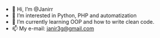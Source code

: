 - 👋 Hi, I’m @Janirr
- 👀 I’m interested in Python, PHP and automatization
- 🌱 I’m currently learning OOP and how to write clean code.
- 📫 My e-mail: janir3g@gmail.com

<!---
Janirr/Janirr is a ✨ special ✨ repository because its `README.md` (this file) appears on your GitHub profile.
You can click the Preview link to take a look at your changes.
--->
